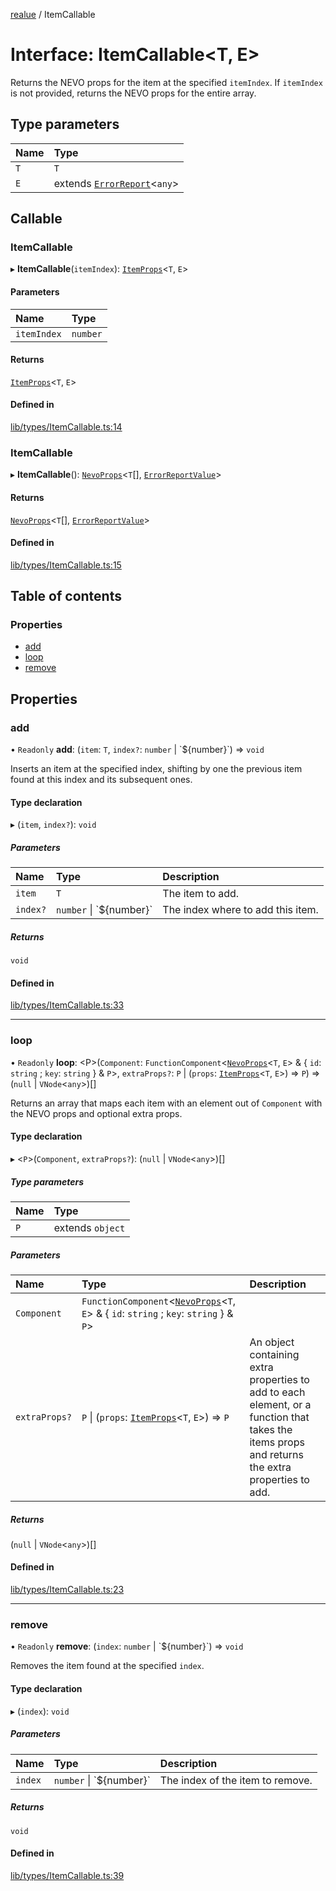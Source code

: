[realue](../README.md) / ItemCallable

# Interface: ItemCallable\<T, E\>

Returns the NEVO props for the item at the specified `itemIndex`. If `itemIndex` is not provided, returns the NEVO props for the entire array.

## Type parameters

| Name | Type |
| :------ | :------ |
| `T` | `T` |
| `E` | extends [`ErrorReport`](../README.md#errorreport)\<`any`\> |

## Callable

### ItemCallable

▸ **ItemCallable**(`itemIndex`): [`ItemProps`](../README.md#itemprops)\<`T`, `E`\>

#### Parameters

| Name | Type |
| :------ | :------ |
| `itemIndex` | `number` |

#### Returns

[`ItemProps`](../README.md#itemprops)\<`T`, `E`\>

#### Defined in

[lib/types/ItemCallable.ts:14](https://github.com/nevoland/realue/blob/70a5179/lib/types/ItemCallable.ts#L14)

### ItemCallable

▸ **ItemCallable**(): [`NevoProps`](../README.md#nevoprops)\<`T`[], [`ErrorReportValue`](../README.md#errorreportvalue)\>

#### Returns

[`NevoProps`](../README.md#nevoprops)\<`T`[], [`ErrorReportValue`](../README.md#errorreportvalue)\>

#### Defined in

[lib/types/ItemCallable.ts:15](https://github.com/nevoland/realue/blob/70a5179/lib/types/ItemCallable.ts#L15)

## Table of contents

### Properties

- [add](ItemCallable.md#add)
- [loop](ItemCallable.md#loop)
- [remove](ItemCallable.md#remove)

## Properties

### add

• `Readonly` **add**: (`item`: `T`, `index?`: `number` \| \`$\{number}\`) => `void`

Inserts an item at the specified index, shifting by one the previous item found at this index and its subsequent ones.

#### Type declaration

▸ (`item`, `index?`): `void`

##### Parameters

| Name | Type | Description |
| :------ | :------ | :------ |
| `item` | `T` | The item to add. |
| `index?` | `number` \| \`$\{number}\` | The index where to add this item. |

##### Returns

`void`

#### Defined in

[lib/types/ItemCallable.ts:33](https://github.com/nevoland/realue/blob/70a5179/lib/types/ItemCallable.ts#L33)

___

### loop

• `Readonly` **loop**: \<P\>(`Component`: `FunctionComponent`\<[`NevoProps`](../README.md#nevoprops)\<`T`, `E`\> & \{ `id`: `string` ; `key`: `string`  } & `P`\>, `extraProps?`: `P` \| (`props`: [`ItemProps`](../README.md#itemprops)\<`T`, `E`\>) => `P`) => (``null`` \| `VNode`\<`any`\>)[]

Returns an array that maps each item with an element out of `Component` with the NEVO props and optional extra props.

#### Type declaration

▸ \<`P`\>(`Component`, `extraProps?`): (``null`` \| `VNode`\<`any`\>)[]

##### Type parameters

| Name | Type |
| :------ | :------ |
| `P` | extends `object` |

##### Parameters

| Name | Type | Description |
| :------ | :------ | :------ |
| `Component` | `FunctionComponent`\<[`NevoProps`](../README.md#nevoprops)\<`T`, `E`\> & \{ `id`: `string` ; `key`: `string`  } & `P`\> |  |
| `extraProps?` | `P` \| (`props`: [`ItemProps`](../README.md#itemprops)\<`T`, `E`\>) => `P` | An object containing extra properties to add to each element, or a function that takes the items props and returns the extra properties to add. |

##### Returns

(``null`` \| `VNode`\<`any`\>)[]

#### Defined in

[lib/types/ItemCallable.ts:23](https://github.com/nevoland/realue/blob/70a5179/lib/types/ItemCallable.ts#L23)

___

### remove

• `Readonly` **remove**: (`index`: `number` \| \`$\{number}\`) => `void`

Removes the item found at the specified `index`.

#### Type declaration

▸ (`index`): `void`

##### Parameters

| Name | Type | Description |
| :------ | :------ | :------ |
| `index` | `number` \| \`$\{number}\` | The index of the item to remove. |

##### Returns

`void`

#### Defined in

[lib/types/ItemCallable.ts:39](https://github.com/nevoland/realue/blob/70a5179/lib/types/ItemCallable.ts#L39)
